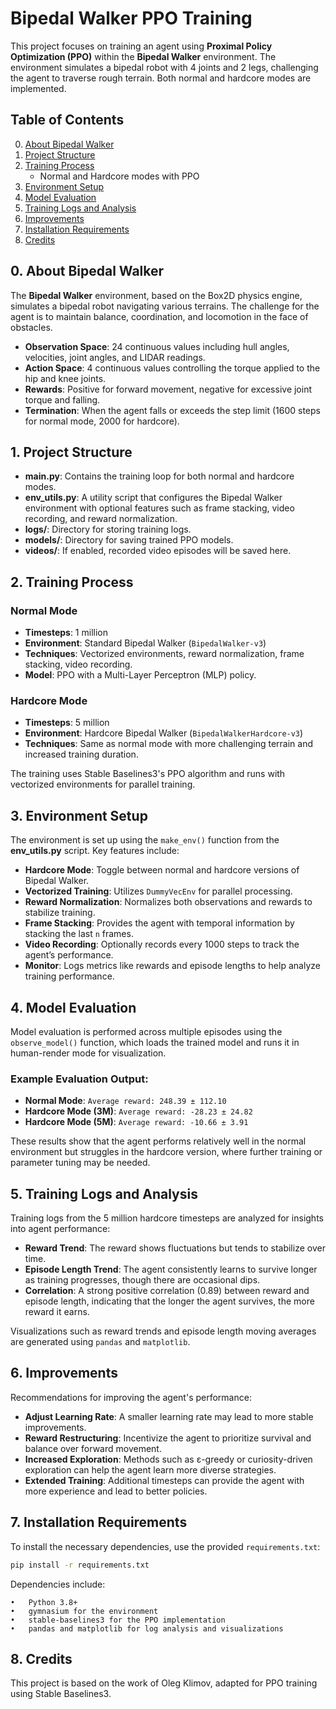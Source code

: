 # Bipedal Walker PPO Training

This project focuses on training an agent using **Proximal Policy Optimization (PPO)** within the **Bipedal Walker** environment. The environment simulates a bipedal robot with 4 joints and 2 legs, challenging the agent to traverse rough terrain. Both normal and hardcore modes are implemented.

## Table of Contents
0. [About Bipedal Walker](#about-bipedal-walker)
1. [Project Structure](#project-structure)
2. [Training Process](#training-process)
    - Normal and Hardcore modes with PPO
3. [Environment Setup](#environment-setup)
4. [Model Evaluation](#model-evaluation)
5. [Training Logs and Analysis](#training-logs-and-analysis)
6. [Improvements](#improvements)
7. [Installation Requirements](#installation-requirements)
8. [Credits](#credits)

## 0. About Bipedal Walker

The **Bipedal Walker** environment, based on the Box2D physics engine, simulates a bipedal robot navigating various terrains. The challenge for the agent is to maintain balance, coordination, and locomotion in the face of obstacles.

- **Observation Space**: 24 continuous values including hull angles, velocities, joint angles, and LIDAR readings.
- **Action Space**: 4 continuous values controlling the torque applied to the hip and knee joints.
- **Rewards**: Positive for forward movement, negative for excessive joint torque and falling.
- **Termination**: When the agent falls or exceeds the step limit (1600 steps for normal mode, 2000 for hardcore).

## 1. Project Structure

- **main.py**: Contains the training loop for both normal and hardcore modes.
- **env_utils.py**: A utility script that configures the Bipedal Walker environment with optional features such as frame stacking, video recording, and reward normalization.
- **logs/**: Directory for storing training logs.
- **models/**: Directory for saving trained PPO models.
- **videos/**: If enabled, recorded video episodes will be saved here.

## 2. Training Process

### Normal Mode
- **Timesteps**: 1 million
- **Environment**: Standard Bipedal Walker (`BipedalWalker-v3`)
- **Techniques**: Vectorized environments, reward normalization, frame stacking, video recording.
- **Model**: PPO with a Multi-Layer Perceptron (MLP) policy.

### Hardcore Mode
- **Timesteps**: 5 million
- **Environment**: Hardcore Bipedal Walker (`BipedalWalkerHardcore-v3`)
- **Techniques**: Same as normal mode with more challenging terrain and increased training duration.

The training uses Stable Baselines3's PPO algorithm and runs with vectorized environments for parallel training.

## 3. Environment Setup

The environment is set up using the `make_env()` function from the **env_utils.py** script. Key features include:

- **Hardcore Mode**: Toggle between normal and hardcore versions of Bipedal Walker.
- **Vectorized Training**: Utilizes `DummyVecEnv` for parallel processing.
- **Reward Normalization**: Normalizes both observations and rewards to stabilize training.
- **Frame Stacking**: Provides the agent with temporal information by stacking the last `n` frames.
- **Video Recording**: Optionally records every 1000 steps to track the agent’s performance.
- **Monitor**: Logs metrics like rewards and episode lengths to help analyze training performance.

## 4. Model Evaluation

Model evaluation is performed across multiple episodes using the `observe_model()` function, which loads the trained model and runs it in human-render mode for visualization.

### Example Evaluation Output:

- **Normal Mode**: `Average reward: 248.39 ± 112.10`
- **Hardcore Mode (3M)**: `Average reward: -28.23 ± 24.82`
- **Hardcore Mode (5M)**: `Average reward: -10.66 ± 3.91`

These results show that the agent performs relatively well in the normal environment but struggles in the hardcore version, where further training or parameter tuning may be needed.

## 5. Training Logs and Analysis

Training logs from the 5 million hardcore timesteps are analyzed for insights into agent performance:

- **Reward Trend**: The reward shows fluctuations but tends to stabilize over time.
- **Episode Length Trend**: The agent consistently learns to survive longer as training progresses, though there are occasional dips.
- **Correlation**: A strong positive correlation (0.89) between reward and episode length, indicating that the longer the agent survives, the more reward it earns.

Visualizations such as reward trends and episode length moving averages are generated using `pandas` and `matplotlib`.

## 6. Improvements

Recommendations for improving the agent's performance:
- **Adjust Learning Rate**: A smaller learning rate may lead to more stable improvements.
- **Reward Restructuring**: Incentivize the agent to prioritize survival and balance over forward movement.
- **Increased Exploration**: Methods such as ε-greedy or curiosity-driven exploration can help the agent learn more diverse strategies.
- **Extended Training**: Additional timesteps can provide the agent with more experience and lead to better policies.

## 7. Installation Requirements

To install the necessary dependencies, use the provided `requirements.txt`:

```bash
pip install -r requirements.txt
```

Dependencies include:

	•	Python 3.8+
	•	gymnasium for the environment
	•	stable-baselines3 for the PPO implementation
	•	pandas and matplotlib for log analysis and visualizations

## 8. Credits

This project is based on the work of Oleg Klimov, adapted for PPO training using Stable Baselines3.
